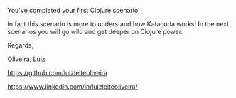 You've completed your first Clojure scenario!

In fact this scenario is more to understand how Katacoda works! In the next scenarios you will go wild and get deeper on Clojure power.

Regards,

Oliveira, Luiz

https://github.com/luizleiteoliveira

https://www.linkedin.com/in/luizleiteoliveira/
